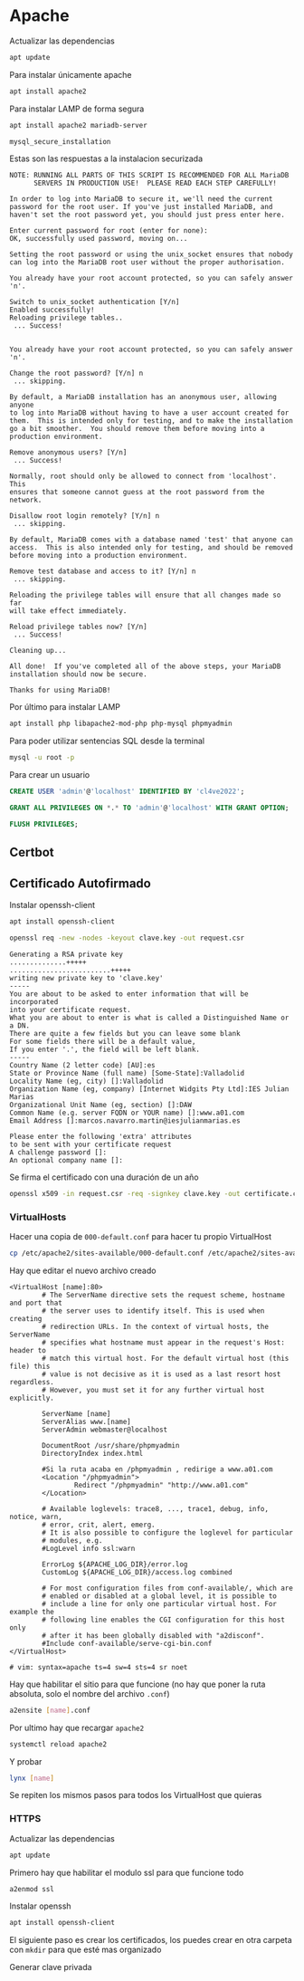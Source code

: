 # Apache

Actualizar las dependencias
```bash
apt update
```
Para instalar únicamente apache
```bash
apt install apache2
```
Para instalar LAMP de forma segura
```bash
apt install apache2 mariadb-server
```
```bash
mysql_secure_installation
```
Estas son las respuestas a la instalacion securizada
```
NOTE: RUNNING ALL PARTS OF THIS SCRIPT IS RECOMMENDED FOR ALL MariaDB
      SERVERS IN PRODUCTION USE!  PLEASE READ EACH STEP CAREFULLY!

In order to log into MariaDB to secure it, we'll need the current
password for the root user. If you've just installed MariaDB, and
haven't set the root password yet, you should just press enter here.

Enter current password for root (enter for none): 
OK, successfully used password, moving on...

Setting the root password or using the unix_socket ensures that nobody
can log into the MariaDB root user without the proper authorisation.

You already have your root account protected, so you can safely answer 'n'.

Switch to unix_socket authentication [Y/n] 
Enabled successfully!
Reloading privilege tables..
 ... Success!


You already have your root account protected, so you can safely answer 'n'.

Change the root password? [Y/n] n
 ... skipping.

By default, a MariaDB installation has an anonymous user, allowing anyone
to log into MariaDB without having to have a user account created for
them.  This is intended only for testing, and to make the installation
go a bit smoother.  You should remove them before moving into a
production environment.

Remove anonymous users? [Y/n] 
 ... Success!

Normally, root should only be allowed to connect from 'localhost'.  This
ensures that someone cannot guess at the root password from the network.

Disallow root login remotely? [Y/n] n
 ... skipping.

By default, MariaDB comes with a database named 'test' that anyone can
access.  This is also intended only for testing, and should be removed
before moving into a production environment.

Remove test database and access to it? [Y/n] n
 ... skipping.

Reloading the privilege tables will ensure that all changes made so far
will take effect immediately.

Reload privilege tables now? [Y/n] 
 ... Success!

Cleaning up...

All done!  If you've completed all of the above steps, your MariaDB
installation should now be secure.

Thanks for using MariaDB!
``` 
Por último para instalar LAMP
```bash
apt install php libapache2-mod-php php-mysql phpmyadmin
```

Para poder utilizar sentencias SQL desde la terminal
```bash
mysql -u root -p
```
Para crear un usuario
```sql
CREATE USER 'admin'@'localhost' IDENTIFIED BY 'cl4ve2022';
```
```sql
GRANT ALL PRIVILEGES ON *.* TO 'admin'@'localhost' WITH GRANT OPTION;
```
```sql
FLUSH PRIVILEGES;
```

## Certbot

## Certificado Autofirmado
Instalar openssh-client
```bash
apt install openssh-client
```
```bash
openssl req -new -nodes -keyout clave.key -out request.csr
```
```
Generating a RSA private key
..............+++++
.........................+++++
writing new private key to 'clave.key'
-----
You are about to be asked to enter information that will be incorporated
into your certificate request.
What you are about to enter is what is called a Distinguished Name or a DN.
There are quite a few fields but you can leave some blank
For some fields there will be a default value,
If you enter '.', the field will be left blank.
-----
Country Name (2 letter code) [AU]:es
State or Province Name (full name) [Some-State]:Valladolid
Locality Name (eg, city) []:Valladolid
Organization Name (eg, company) [Internet Widgits Pty Ltd]:IES Julian Marias
Organizational Unit Name (eg, section) []:DAW
Common Name (e.g. server FQDN or YOUR name) []:www.a01.com
Email Address []:marcos.navarro.martin@iesjulianmarias.es

Please enter the following 'extra' attributes
to be sent with your certificate request
A challenge password []:
An optional company name []:
```

Se firma el certificado con una duración de un año
```bash
openssl x509 -in request.csr -req -signkey clave.key -out certificate.crt -days 365
```
### VirtualHosts
Hacer una copia de `000-default.conf` para hacer tu propio VirtualHost
```bash
cp /etc/apache2/sites-available/000-default.conf /etc/apache2/sites-available/[nombre].conf
```
Hay que editar el nuevo archivo creado
```
<VirtualHost [name]:80>
        # The ServerName directive sets the request scheme, hostname and port that
        # the server uses to identify itself. This is used when creating
        # redirection URLs. In the context of virtual hosts, the ServerName       
        # specifies what hostname must appear in the request's Host: header to    
        # match this virtual host. For the default virtual host (this file) this  
        # value is not decisive as it is used as a last resort host regardless.   
        # However, you must set it for any further virtual host explicitly.       

        ServerName [name]
        ServerAlias www.[name]
        ServerAdmin webmaster@localhost

        DocumentRoot /usr/share/phpmyadmin
        DirectoryIndex index.html

		#Si la ruta acaba en /phpmyadmin , redirige a www.a01.com
        <Location "/phpmyadmin">
                Redirect "/phpmyadmin" "http://www.a01.com"
        </Location>

        # Available loglevels: trace8, ..., trace1, debug, info, notice, warn,
        # error, crit, alert, emerg.
        # It is also possible to configure the loglevel for particular        
        # modules, e.g.
        #LogLevel info ssl:warn

        ErrorLog ${APACHE_LOG_DIR}/error.log
        CustomLog ${APACHE_LOG_DIR}/access.log combined

        # For most configuration files from conf-available/, which are
        # enabled or disabled at a global level, it is possible to
        # include a line for only one particular virtual host. For example the
        # following line enables the CGI configuration for this host only
        # after it has been globally disabled with "a2disconf".
        #Include conf-available/serve-cgi-bin.conf
</VirtualHost>

# vim: syntax=apache ts=4 sw=4 sts=4 sr noet
```
Hay que habilitar el sitio para que funcione (no hay que poner la ruta absoluta, solo el nombre del archivo `.conf`)
```bash
a2ensite [name].conf
```
Por ultimo hay que recargar `apache2`
```bash
systemctl reload apache2
```
Y probar
```bash
lynx [name]
```
Se repiten los mismos pasos para todos los VirtualHost que quieras

### HTTPS

Actualizar las dependencias
```bash
apt update
```

Primero hay que habilitar el modulo ssl para que funcione todo
```bash
a2enmod ssl
```
Instalar openssh
```bash
apt install openssh-client
```
El siguiente paso es crear los certificados, los puedes crear en otra carpeta con `mkdir` para que esté mas organizado

Generar clave privada
<!--stackedit_data:
eyJoaXN0b3J5IjpbMTI1MjUzNTU2NywtMTc4NzY1NTMwMiwxNz
Q0NDIwNzA3LDE4MzY3OTQxNzIsOTMwNjc3MjQ0LDU3NjA5MjMw
MSwzNDUzNTk0NzcsLTE2MzU4OTgwNjAsLTEzODIyNzc5OTEsOD
M5MDg0ODIzLDkzNjAxOTgxOF19
-->